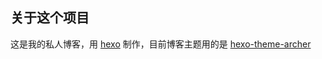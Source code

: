 ## 关于这个项目

这是我的私人博客，用 [hexo](https://hexo.io/zh-cn/) 制作，目前博客主题用的是 [hexo-theme-archer](https://github.com/fi3ework/hexo-theme-archer)
